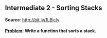 <!DOCTYPE html>
<html lang="en-US">

<body>
  <h2>Intermediate 2 - Sorting Stacks</h2>
  <p> <b>Source</b>: <a href=http://bit.ly/1LBjcIy>http://bit.ly/1LBjcIy</a></p>
  <h4> <u>Problem</u>: Write a function that sorts a stack.</h4>
</body>

</html>
